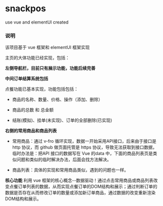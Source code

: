 # snackpos
use vue and elementUI created

### 说明
该项目基于 vue 框架和 elementUI 框架实现

主页的大体功能已经实现，包括：

**左侧导航栏，目前只有展示功能，功能后续完善**

**中间订单结算系统包括**

点餐功能已基本实现，功能包括包括：
- 商品的名称、数量、价格、操作（添加、删除）

- 商品的总数 和 总金额

- 结账(模拟)、挂单(未实现)、订单的全部删除(已实现)

**右侧的常用商品和商品列表**

- 常用商品：通过 v-fro 循环实现，数据一开始采用API接口，后来由于接口是 http 协议，而 github 做页面托管是 https 协议，导致无法获取到接口数据，临时办法是：把API 接口的数据写在 Vue 的data 中，下面的商品列表页是类似问题和类似的临时解决办法，后面会找方法解决。

- 商品列表：具体的实现和常用商品类似，遇到的问题也一样。

**核心功能**
利用 vue 框架的核心概念--数据驱动！通过点击常用商品或商品列表改变点餐订单列表的数据，从而实现点餐订单的DOM结构和展示；通过判断订单的数据是否存在从而修改订单的数量或添加新订单商品，通过数据的改变重新渲染DOM结构和展示。
